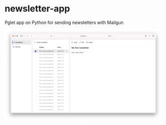 # newsletter-app

Pglet app on Python for sending newsletters with Mailgun

![screenshot](screenshot.png)
